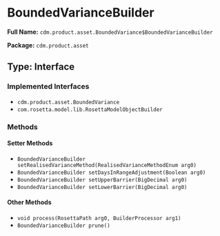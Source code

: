 # BoundedVarianceBuilder

**Full Name:** `cdm.product.asset.BoundedVariance$BoundedVarianceBuilder`

**Package:** `cdm.product.asset`

## Type: Interface

### Implemented Interfaces

- `cdm.product.asset.BoundedVariance`
- `com.rosetta.model.lib.RosettaModelObjectBuilder`

### Methods

#### Setter Methods

- `BoundedVarianceBuilder setRealisedVarianceMethod(RealisedVarianceMethodEnum arg0)`
- `BoundedVarianceBuilder setDaysInRangeAdjustment(Boolean arg0)`
- `BoundedVarianceBuilder setUpperBarrier(BigDecimal arg0)`
- `BoundedVarianceBuilder setLowerBarrier(BigDecimal arg0)`

#### Other Methods

- `void process(RosettaPath arg0, BuilderProcessor arg1)`
- `BoundedVarianceBuilder prune()`

